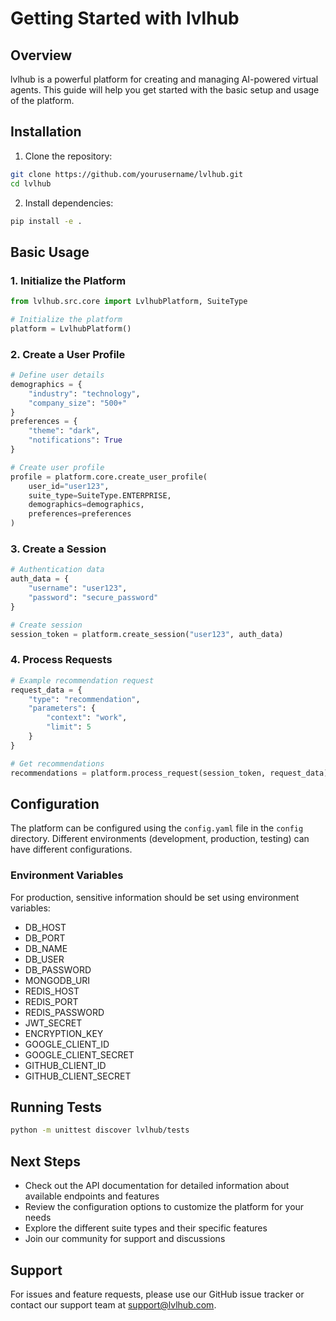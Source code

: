 # Getting Started with lvlhub

## Overview

lvlhub is a powerful platform for creating and managing AI-powered virtual agents. This guide will help you get started with the basic setup and usage of the platform.

## Installation

1. Clone the repository:
```bash
git clone https://github.com/yourusername/lvlhub.git
cd lvlhub
```

2. Install dependencies:
```bash
pip install -e .
```

## Basic Usage

### 1. Initialize the Platform

```python
from lvlhub.src.core import LvlhubPlatform, SuiteType

# Initialize the platform
platform = LvlhubPlatform()
```

### 2. Create a User Profile

```python
# Define user details
demographics = {
    "industry": "technology",
    "company_size": "500+"
}
preferences = {
    "theme": "dark",
    "notifications": True
}

# Create user profile
profile = platform.core.create_user_profile(
    user_id="user123",
    suite_type=SuiteType.ENTERPRISE,
    demographics=demographics,
    preferences=preferences
)
```

### 3. Create a Session

```python
# Authentication data
auth_data = {
    "username": "user123",
    "password": "secure_password"
}

# Create session
session_token = platform.create_session("user123", auth_data)
```

### 4. Process Requests

```python
# Example recommendation request
request_data = {
    "type": "recommendation",
    "parameters": {
        "context": "work",
        "limit": 5
    }
}

# Get recommendations
recommendations = platform.process_request(session_token, request_data)
```

## Configuration

The platform can be configured using the `config.yaml` file in the `config` directory. Different environments (development, production, testing) can have different configurations.

### Environment Variables

For production, sensitive information should be set using environment variables:

- DB_HOST
- DB_PORT
- DB_NAME
- DB_USER
- DB_PASSWORD
- MONGODB_URI
- REDIS_HOST
- REDIS_PORT
- REDIS_PASSWORD
- JWT_SECRET
- ENCRYPTION_KEY
- GOOGLE_CLIENT_ID
- GOOGLE_CLIENT_SECRET
- GITHUB_CLIENT_ID
- GITHUB_CLIENT_SECRET

## Running Tests

```bash
python -m unittest discover lvlhub/tests
```

## Next Steps

- Check out the API documentation for detailed information about available endpoints and features
- Review the configuration options to customize the platform for your needs
- Explore the different suite types and their specific features
- Join our community for support and discussions

## Support

For issues and feature requests, please use our GitHub issue tracker or contact our support team at support@lvlhub.com.
